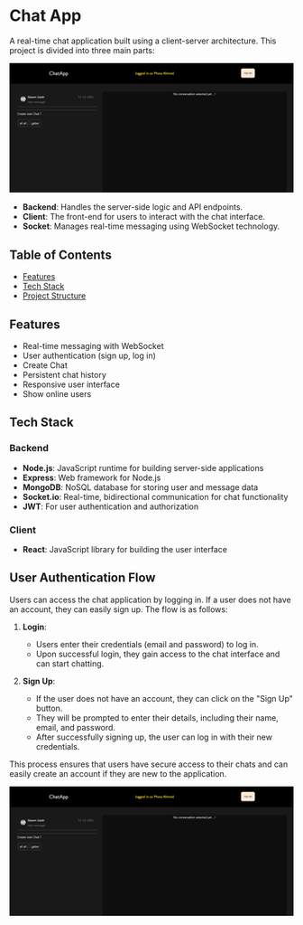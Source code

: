 # Chat App
A real-time chat application built using a client-server architecture. This project is divided into three main parts:

![Chat app](home.png)


- **Backend**: Handles the server-side logic and API endpoints.
- **Client**: The front-end for users to interact with the chat interface.
- **Socket**: Manages real-time messaging using WebSocket technology.

## Table of Contents
- [Features](#features)
- [Tech Stack](#tech-stack)
- [Project Structure](#project-structure)

## Features
- Real-time messaging with WebSocket
- User authentication (sign up, log in)
- Create Chat 
- Persistent chat history
- Responsive user interface
- Show online users 

## Tech Stack

### Backend
- **Node.js**: JavaScript runtime for building server-side applications
- **Express**: Web framework for Node.js
- **MongoDB**: NoSQL database for storing user and message data
- **Socket.io**: Real-time, bidirectional communication for chat functionality
- **JWT**: For user authentication and authorization

### Client
- **React**: JavaScript library for building the user interface


## User Authentication Flow

Users can access the chat application by logging in. If a user does not have an account, they can easily sign up. The flow is as follows:

1. **Login**: 
   - Users enter their credentials (email and password) to log in.
   - Upon successful login, they gain access to the chat interface and can start chatting.

2. **Sign Up**: 
   - If the user does not have an account, they can click on the "Sign Up" button.
   - They will be prompted to enter their details, including their name, email, and password.
   - After successfully signing up, the user can log in with their new credentials.

This process ensures that users have secure access to their chats and can easily create an account if they are new to the application.


![User Authentication Flow](home.png)

